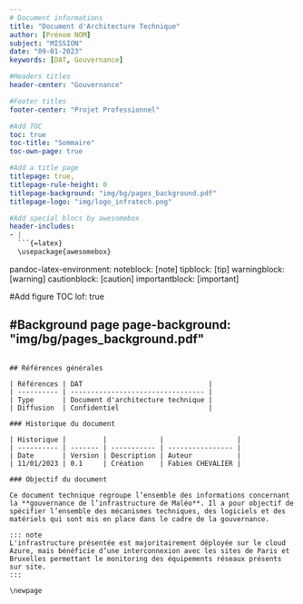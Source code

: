 ```yaml
---
# Document informations
title: "Document d'Architecture Technique"
author: [Prénom NOM]
subject: "MISSION"
date: "09-01-2023"
keywords: [DAT, Gouvernance]

#Headers titles
header-center: "Gouvernance"

#Footer titles
footer-center: "Projet Professionnel"

#Add TOC
toc: true
toc-title: "Sommaire"
toc-own-page: true

#Add a title page
titlepage: true,
titlepage-rule-height: 0
titlepage-background: "img/bg/pages_background.pdf"
titlepage-logo: "img/logo_infratech.png"

#Add special blocs by awesomebox
header-includes:
- |
  ```{=latex}
  \usepackage{awesomebox}
  ```
pandoc-latex-environment:
  noteblock: [note]
  tipblock: [tip]
  warningblock: [warning]
  cautionblock: [caution]
  importantblock: [important]

#Add figure TOC
lof: true

#Background page
page-background: "img/bg/pages_background.pdf"
---
```

## Références générales

| Références | DAT                               |
| ---------- | --------------------------------- |
| Type       | Document d'architecture technique |
| Diffusion  | Confidentiel                      |

### Historique du document

| Historique |         |             |                  |
| ---------- | ------- | ----------- | ---------------- |
| Date       | Version | Description | Auteur           |
| 11/01/2023 | 0.1     | Création    | Fabien CHEVALIER |

### Objectif du document

Ce document technique regroupe l’ensemble des informations concernant la **gouvernance de l’infrastructure de Maléo**. Il a pour objectif de spécifier l’ensemble des mécanismes techniques, des logiciels et des matériels qui sont mis en place dans le cadre de la gouvernance.

::: note
L'infrastructure présentée est majoritairement déployée sur le cloud Azure, mais bénéficie d’une interconnexion avec les sites de Paris et Bruxelles permettant le monitoring des équipements réseaux présents sur site.
:::

\newpage

